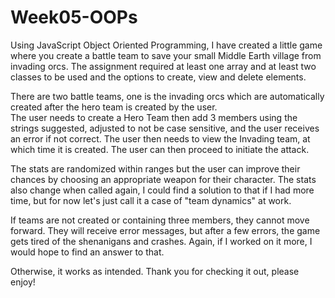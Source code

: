 # Week05-OOPs

Using JavaScript Object Oriented Programming, I have created a little game where you create a battle team to save your small Middle Earth village from invading orcs. 
The assignment required at least one array and at least two classes to be used and the options to create, view and delete elements. 


There are two battle teams, one is the invading orcs which are automatically created after the hero team is created by the user.  
The user needs to create a Hero Team then add 3 members using the strings suggested, adjusted to not be case sensitive, and the user receives an error if not correct. 
The user then needs to view the Invading team, at which time it is created.
The user can then proceed to initiate the attack.

The stats are randomized within ranges but the user can improve their chances by choosing an appropriate weapon for their character. 
The stats also change when called again, I could find a solution to that if I had more time, but for now let's just call it a case of "team dynamics" at work. 

If teams are not created or containing three members, they cannot move forward. They will receive error messages, but after a few errors, the game gets tired of the shenanigans and crashes. Again, if I worked on it more, I would hope to find an answer to that. 

Otherwise, it works as intended.
Thank you for checking it out, please enjoy!
